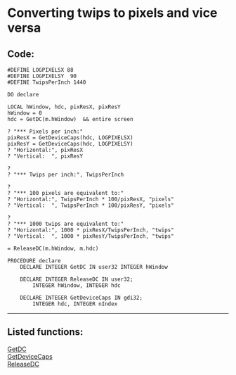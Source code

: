 
# Converting twips to pixels and vice versa

## Code:
```foxpro  
#DEFINE LOGPIXELSX 88
#DEFINE LOGPIXELSY  90
#DEFINE TwipsPerInch 1440

DO declare

LOCAL hWindow, hdc, pixResX, pixResY
hWindow = 0
hdc = GetDC(m.hWindow)  && entire screen

? "*** Pixels per inch:"
pixResX = GetDeviceCaps(hdc, LOGPIXELSX)
pixResY = GetDeviceCaps(hdc, LOGPIXELSY)
? "Horizontal:", pixResX
? "Vertical:  ", pixResY

?
? "*** Twips per inch:", TwipsPerInch

?
? "*** 100 pixels are equivalent to:"
? "Horizontal:", TwipsPerInch * 100/pixResX, "pixels"
? "Vertical:  ", TwipsPerInch * 100/pixResY, "pixels"

?
? "*** 1000 twips are equivalent to:"
? "Horizontal:", 1000 * pixResX/TwipsPerInch, "twips"
? "Vertical:  ", 1000 * pixResY/TwipsPerInch, "twips"

= ReleaseDC(m.hWindow, m.hdc)

PROCEDURE declare
	DECLARE INTEGER GetDC IN user32 INTEGER hWindow

	DECLARE INTEGER ReleaseDC IN user32;
		INTEGER hWindow, INTEGER hdc

	DECLARE INTEGER GetDeviceCaps IN gdi32;
		INTEGER hdc, INTEGER nIndex  
```  
***  


## Listed functions:
[GetDC](../libraries/user32/GetDC.md)  
[GetDeviceCaps](../libraries/gdi32/GetDeviceCaps.md)  
[ReleaseDC](../libraries/user32/ReleaseDC.md)  

